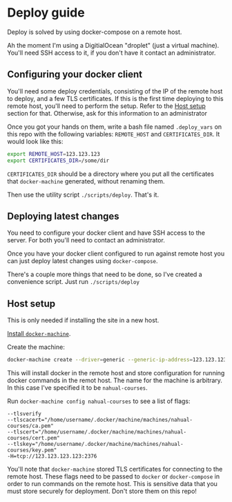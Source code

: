 # Deploy guide

Deploy is solved by using docker-compose on a remote host.

Ah the moment I'm using a DigitialOcean "droplet" (just a virtual machine).
You'll need SSH access to it, if you don't have it contact an administrator.

## Configuring your docker client

You'll need some deploy credentials, consisting of the IP of the remote host to deploy, and a few TLS certificates. If this is the first time deploying to this remote host, you'll need to perform the setup. Refer to the [Host setup](https://github.com/nicooga/nahual_courses/blob/master/DEPLOY.md#host-setup) section for that. Otherwise, ask for this information to an administrator

Once you got your hands on them, write a bash file named `.deploy_vars` on this repo with the following variables: `REMOTE_HOST` and `CERTIFICATES_DIR`. It would look like this:

~~~bash
export REMOTE_HOST=123.123.123
export CERTIFICATES_DIR=/some/dir
~~~

`CERTIFICATES_DIR` should be a directory where you put all the certificates that `docker-machine` generated, without renaming them.

Then use the utility script `./scripts/deploy`. That's it.

## Deploying latest changes

You need to configure your docker client and have SSH access to the server. For both you'll need to contact an administrator.

Once you have your docker client configured to run against remote host you can just deploy latest changes using `docker-compose`.

There's a couple more things that need to be done, so I've created a convenience script. Just run `./scripts/deploy`

## Host setup

This is only needed if installing the site in a new host.

[Install `docker-machine`](https://docs.docker.com/machine/install-machine/).

Create the machine:

~~~bash
docker-machine create --driver=generic --generic-ip-address=123.123.123.123 nahual-courses
~~~

This will install docker in the remote host and store configuration for running docker commands in the remot host. The name for the machine is arbitrary. In this case I've specified it to be `nahual-courses`.

Run `docker-machine config nahual-courses` to see a list of flags:

~~~
--tlsverify
--tlscacert="/home/username/.docker/machine/machines/nahual-courses/ca.pem"
--tlscert="/home/username/.docker/machine/machines/nahual-courses/cert.pem"
--tlskey="/home/username/.docker/machine/machines/nahual-courses/key.pem"
-H=tcp://123.123.123.123:2376
~~~

You'll note that `docker-machine` stored TLS certificates for connecting to the remote host.
These flags need to be passed to `docker` or `docker-compose` in order to run commands on the remote host.
This is sensitive data that you must store securely for deployment. Don't store them on this repo!
